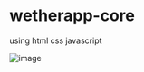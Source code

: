 # wetherapp-core
using html css javascript


![image](https://user-images.githubusercontent.com/105251808/209777262-861ce8aa-b435-4c16-a812-726ff60625ac.png)
